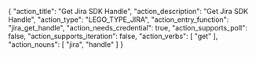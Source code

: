 {
"action_title": "Get Jira SDK Handle",
"action_description": "Get Jira SDK Handle",
"action_type": "LEGO_TYPE_JIRA",
"action_entry_function": "jira_get_handle",
"action_needs_credential": true,
"action_supports_poll": false,
"action_supports_iteration": false,
"action_verbs": [
"get"
],
"action_nouns": [
"jira",
"handle"
]
}
